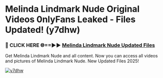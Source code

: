 # Melinda Lindmark Nude Original Videos 0nlyFans Leaked - Files Updated! (y7dhw)

<h3>🔴 CLICK HERE 🌐==►► <a href="https://tinyurl.com/52m3yx9h" rel="nofollow">Melinda Lindmark Nude Updated Files</a></h3>

Get Melinda Lindmark Nude and all content. Now you can access all videos and pictures of Melinda Lindmark Nude. New Updated Files 2025!

[![y7dhw](https://i.imgur.com/TnHtlc8.gif)](https://tinyurl.com/52m3yx9h)
